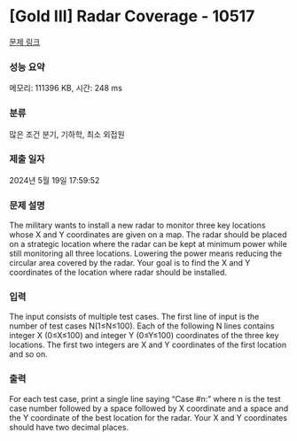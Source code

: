 # [Gold III] Radar Coverage - 10517 

[문제 링크](https://www.acmicpc.net/problem/10517) 

### 성능 요약

메모리: 111396 KB, 시간: 248 ms

### 분류

많은 조건 분기, 기하학, 최소 외접원

### 제출 일자

2024년 5월 19일 17:59:52

### 문제 설명

<p>The military wants to install a new radar to monitor three key locations whose X and Y coordinates are given on a map. The radar should be placed on a strategic location where the radar can be kept at minimum power while still monitoring all three locations. Lowering the power means reducing the circular area covered by the radar. Your goal is to find the X and Y coordinates of the location where radar should be installed.</p>

### 입력 

 <p>The input consists of multiple test cases. The first line of input is the number of test cases N(1≤N≤100). Each of the following N lines contains integer X (0≤X≤100) and integer Y (0≤Y≤100) coordinates of the three key locations. The first two integers are X and Y coordinates of the first location and so on.</p>

### 출력 

 <p>For each test case, print a single line saying “Case #n:” where n is the test case number followed by a space followed by X coordinate and a space and the Y coordinate of the best location for the radar. Your X and Y coordinates should have two decimal places.</p>

